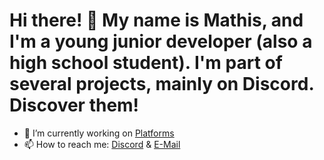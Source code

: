 # Hi there! 👋 My name is Mathis, and I'm a young junior developer (also a high school student). I'm part of several projects, mainly on Discord. Discover them!

- 🔭 I’m currently working on [Platforms](https://neldox.tech)
- 📫 How to reach me: [Discord](https://discord.com/users/938588350942707783) & [E-Mail](mailto:contact@neldox.tech)
